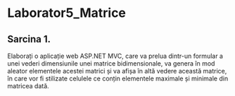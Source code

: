 # Laborator5_Matrice

## Sarcina 1.
Elaborați o aplicație web ASP.NET MVC, care va prelua dintr-un formular a unei vederi dimensiunile unei matrice bidimensionale, va genera în mod aleator elementele acestei matrici și va afișa în altă vedere această matrice, în care vor fi stilizate celulele ce conțin elementele maximale și minimale din matricea dată.
